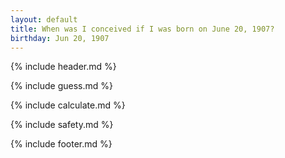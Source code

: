 ```yaml
---
layout: default
title: When was I conceived if I was born on June 20, 1907?
birthday: Jun 20, 1907
---
```


{% include header.md %}

{% include guess.md %}

{% include calculate.md %}

{% include safety.md %}

{% include footer.md %}



